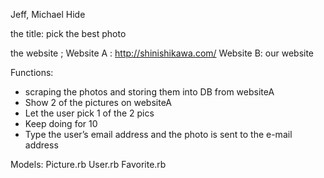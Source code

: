 Jeff,
Michael
Hide

the title: pick the best photo

the website ;
Website A : http://shinishikawa.com/
Website B: our website

Functions:

- scraping the photos and storing them into DB from websiteA
- Show 2 of the pictures on websiteA
- Let the user pick 1 of the 2 pics
- Keep doing for 10
- Type the user’s email address and the photo is sent to the e-mail address

Models:
Picture.rb
User.rb
Favorite.rb